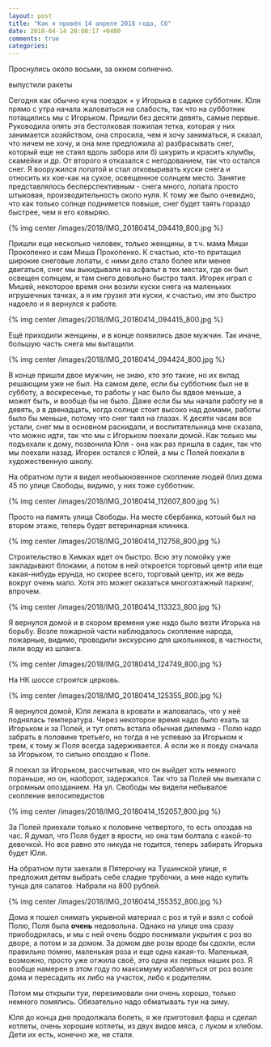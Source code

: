 ```yaml
---
layout: post
title: "Как я провёл 14 апреля 2018 года, Сб"
date: 2018-04-14 20:00:17 +0400
comments: true
categories: 
---
```

Проснулись около восьми, за окном солнечно. 

выпустили ракеты

Сегодня как обычно куча поездок + у Игорька в садике субботник. Юля прямо с утра начала жаловаться на слабость, так что на субботник потащились мы с Игорьком. Пришли без десяти девять, самые первые. Руководила опять эта бестолковая пожилая тетка, которая у них занимается хозяйством, она спросила, чем я хочу заниматься, я сказал, что ничем не хочу, и она мне предложила а) разбрасывать снег, который еще не стаял вдоль забора или б) шкурить и красить клумбы, скамейки и др. От второго я отказался с негодованием, так что остался снег. Я вооружился лопатой и стал отковыривать куски снега и относить их кое-как на сухое, освещенное солнцем место. Занятие представлялось бесперспективным - снега много, лопата просто штыковая, производительность около нуля. К тому же было очевидно, что как только солнце поднимется повыше, снег будет таять гораздо быстрее, чем я его ковыряю.

{% img center /images/2018/IMG_20180414_094419_800.jpg %}

Пришли еще несколько человек, только женщины, в т.ч. мама Миши Прокопенко и сам Миша Прокопенко. К счастью, кто-то притащил широкие снеговые лопаты, с ними дело стало более или менее двигаться, снег мы выкидывали на асфальт в тех местах, где он был освещен солнцем, и там снего довольно быстро таял. Игорек играл с Мишей, некоторое время они возили куски снега на маленьких игрушечных тачках, а я им грузил эти куски, к счастью, им это быстро надоело и я вернулся к работе.

{% img center /images/2018/IMG_20180414_094415_800.jpg %}

Ещё приходили женщины, и в конце появились двое мужчин. Так иначе, большую часть снега мы вытащили.

{% img center /images/2018/IMG_20180414_094424_800.jpg %}

В конце пришли двое мужчин, не знаю, кто это такие, но их вклад решающим уже не был. На самом деле, если бы субботник был не в субботу, а воскресенье, то работы у нас было бы вдвое меньше, а может быть, и вообще бы не было. Даже если бы мы начали работу не в девять, а в двенадцать, когда солнце стоит высоко над домами, работы было бы меньше, потому что снег таял на глазах. К десяти часам все устали, снег мы в основном раскидали, и воспитательница мне сказала, что можно идти, так что мы с Игорьком поехали домой. Как только мы подъехали к дому, позвонила Юля - она как раз пришла в садик, так что мы поехали назад. Игорек остался с Юлей, а мы с Полей поехали в художественную школу. 

На обратном пути я видел необыкновенное скопление людей близ дома 45 по улице Свободы, видимо, у них тоже субботник.

{% img center /images/2018/IMG_20180414_112607_800.jpg %}

Просто на память улица Свободы. На месте сбербанка, котоый был на втором этаже, теперь будет ветеринарная клиника.

{% img center /images/2018/IMG_20180414_112758_800.jpg %}

Строительство в Химках идет оч быстро. Всю эту помойку уже закладывают блоками, а потом в ней откроется торговый центр или еще какая-нибудь ерунда, но скорее всего, торговый центр, их же ведь вокруг очень мало. Хотя это может оказаться многоэтажный паркинг, впрочем.

{% img center /images/2018/IMG_20180414_113323_800.jpg %}

Я вернулся домой и в скором времени уже надо было везти Игорька на борьбу. Возле пожарной части наблюдалось скопление народа, пожарные, видимо, проводили экскурсию для школьников, в частности, лили воду из шланга.

{% img center /images/2018/IMG_20180414_124749_800.jpg %}

На НК шоссе строится церковь.

{% img center /images/2018/IMG_20180414_125355_800.jpg %}

Я вернулся домой, Юля лежала в кровати и жаловалась, что у неё поднялась температура. Через некоторое время надо было ехать за Игорьком и за Полей, и тут опять встала обычная дилемма - Полю надо забрать в половине третьего, но тогда я не успеваю за Игорьком к трем, к тому ж Поля всегда задерживается. А если же я поеду сначала за Игорьком, то сильно опоздаю к Поле.

Я поехал за Игорьком, рассчитывая, что он выйдет хоть немного пораньше, но он, наоборот, задержался. Так что за Полей мы выехали с огромным опозданием. На ул. Свободы мы видели небывалое скопление велосипедистов

{% img center /images/2018/IMG_20180414_152057_800.jpg %}

За Полей приехали только к половине четвертого, то есть опоздав на час. Я думал, что Поля будет в ярости, но она там болтала с какой-то девочкой. Но все равно это никуда не годится, теперь забирать Игорька будет Юля.

На обратном пути заехали в Пятерочку на Тушинской улице, я предложил детям выбрать себе сладке трубочки, а мне надо купить тунца для салатов. Набрали на 800 рублей.

{% img center /images/2018/IMG_20180414_155352_800.jpg %}

Дома я пошел снимать укрывной материал с роз и туй и взял с собой Полю, Поля была **очень** недовольна. Однако на улице она сразу приободрилась, и мы с ней очень бодро поснимали укрытия с роз во дворе, а потом и за домом. За домом две розы вроде бы сдохли, если правильно помню, маленькая роза и еще одна какая-то. Маленькая, возможно, просто уже отжила своё, это одна их первых наших роз. Я вообще намерен в этом году по максимуму избавляться от роз возле дома и пересадить их либо на участок, либо к родителям.

Потом мы открыли туи, перезимовали они очень хорошо, только немного помялись. Обязательно надо обматывать туи на зиму. 

Юля до конца дня продолжала болеть, я же приготовил фарш и сделал котлеты, очень хорошие котлеты, из двух видов мяса, с луком и хлебом. Дети их есть, конечно же, не стали.